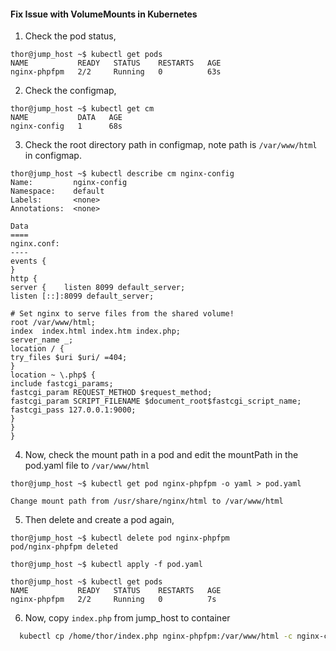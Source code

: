 #### Fix Issue with VolumeMounts in Kubernetes

  1. Check the pod status,
  
  ```
  thor@jump_host ~$ kubectl get pods
  NAME           READY   STATUS    RESTARTS   AGE
  nginx-phpfpm   2/2     Running   0          63s
  ```
  
  2. Check the configmap,
  
  ```
  thor@jump_host ~$ kubectl get cm
  NAME           DATA   AGE
  nginx-config   1      68s
  ```
  
  3. Check the root directory path in configmap, note path is `/var/www/html` in configmap.
  
  ```
  thor@jump_host ~$ kubectl describe cm nginx-config
Name:         nginx-config
Namespace:    default
Labels:       <none>
Annotations:  <none>
  
  Data
  ====
nginx.conf:
  ----
  events {
}
  http {
  server {    listen 8099 default_server;
  listen [::]:8099 default_server;
  
  # Set nginx to serve files from the shared volume!
  root /var/www/html;
  index  index.html index.htm index.php;
  server_name _;
  location / {
  try_files $uri $uri/ =404;
  }
  location ~ \.php$ {
  include fastcgi_params;
  fastcgi_param REQUEST_METHOD $request_method;
  fastcgi_param SCRIPT_FILENAME $document_root$fastcgi_script_name;
  fastcgi_pass 127.0.0.1:9000;
  }
  }
}
  ```
  
  4. Now, check the mount path in a pod and edit the mountPath in the pod.yaml file to `/var/www/html`
  
  ```
  thor@jump_host ~$ kubectl get pod nginx-phpfpm -o yaml > pod.yaml
  
  Change mount path from /usr/share/nginx/html to /var/www/html
  ```
  
  5. Then delete and create a pod again,
  
  ```
  thor@jump_host ~$ kubectl delete pod nginx-phpfpm
  pod/nginx-phpfpm deleted
  
  thor@jump_host ~$ kubectl apply -f pod.yaml

  thor@jump_host ~$ kubectl get pods
  NAME           READY   STATUS    RESTARTS   AGE
  nginx-phpfpm   2/2     Running   0          7s
  ```
  
  
  6. Now, copy `index.php` from jump_host to container
```sh
  kubectl cp /home/thor/index.php nginx-phpfpm:/var/www/html -c nginx-container
```